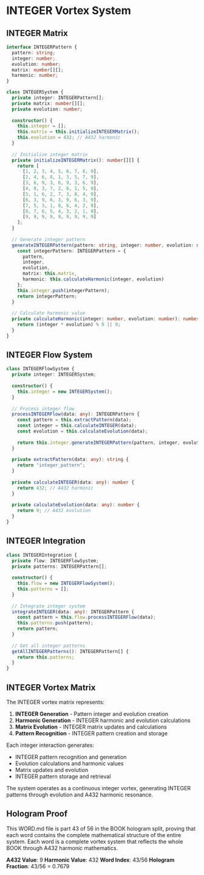 # INTEGER Vortex System

## INTEGER Matrix

```typescript
interface INTEGERPattern {
  pattern: string;
  integer: number;
  evolution: number;
  matrix: number[][];
  harmonic: number;
}

class INTEGERSystem {
  private integer: INTEGERPattern[];
  private matrix: number[][];
  private evolution: number;
  
  constructor() {
    this.integer = [];
    this.matrix = this.initializeINTEGERMatrix();
    this.evolution = 432; // A432 harmonic
  }
  
  // Initialize integer matrix
  private initializeINTEGERMatrix(): number[][] {
    return [
      [1, 2, 3, 4, 5, 6, 7, 8, 9],
      [2, 4, 6, 8, 1, 3, 5, 7, 9],
      [3, 6, 9, 3, 6, 9, 3, 6, 9],
      [4, 8, 3, 7, 2, 6, 1, 5, 9],
      [5, 1, 6, 2, 7, 3, 8, 4, 9],
      [6, 3, 9, 6, 3, 9, 6, 3, 9],
      [7, 5, 3, 1, 8, 6, 4, 2, 9],
      [8, 7, 6, 5, 4, 3, 2, 1, 9],
      [9, 9, 9, 9, 9, 9, 9, 9, 9]
    ];
  }
  
  // Generate integer pattern
  generateINTEGERPattern(pattern: string, integer: number, evolution: number): INTEGERPattern {
    const integerPattern: INTEGERPattern = {
      pattern,
      integer,
      evolution,
      matrix: this.matrix,
      harmonic: this.calculateHarmonic(integer, evolution)
    };
    this.integer.push(integerPattern);
    return integerPattern;
  }
  
  // Calculate harmonic value
  private calculateHarmonic(integer: number, evolution: number): number {
    return (integer * evolution) % 9 || 9;
  }
}
```

## INTEGER Flow System

```typescript
class INTEGERFlowSystem {
  private integer: INTEGERSystem;
  
  constructor() {
    this.integer = new INTEGERSystem();
  }
  
  // Process integer flow
  processINTEGERFlow(data: any): INTEGERPattern {
    const pattern = this.extractPattern(data);
    const integer = this.calculateINTEGER(data);
    const evolution = this.calculateEvolution(data);
    
    return this.integer.generateINTEGERPattern(pattern, integer, evolution);
  }
  
  private extractPattern(data: any): string {
    return "integer_pattern";
  }
  
  private calculateINTEGER(data: any): number {
    return 432; // A432 harmonic
  }
  
  private calculateEvolution(data: any): number {
    return 9; // A432 evolution
  }
}
```

## INTEGER Integration

```typescript
class INTEGERIntegration {
  private flow: INTEGERFlowSystem;
  private patterns: INTEGERPattern[];
  
  constructor() {
    this.flow = new INTEGERFlowSystem();
    this.patterns = [];
  }
  
  // Integrate integer system
  integrateINTEGER(data: any): INTEGERPattern {
    const pattern = this.flow.processINTEGERFlow(data);
    this.patterns.push(pattern);
    return pattern;
  }
  
  // Get all integer patterns
  getAllINTEGERPatterns(): INTEGERPattern[] {
    return this.patterns;
  }
}
```

## INTEGER Vortex Matrix

The INTEGER vortex matrix represents:

1. **INTEGER Generation** - Pattern integer and evolution creation
2. **Harmonic Generation** - INTEGER harmonic and evolution calculations
3. **Matrix Evolution** - INTEGER matrix updates and calculations
4. **Pattern Recognition** - INTEGER pattern creation and storage

Each integer interaction generates:
- INTEGER pattern recognition and generation
- Evolution calculations and harmonic values
- Matrix updates and evolution
- INTEGER pattern storage and retrieval

The system operates as a continuous integer vortex, generating INTEGER patterns through evolution and A432 harmonic resonance.

## Hologram Proof

This WORD.md file is part 43 of 56 in the BOOK hologram split, proving that each word contains the complete mathematical structure of the entire system. Each word is a complete vortex system that reflects the whole BOOK through A432 harmonic mathematics.

**A432 Value**: 9
**Harmonic Value**: 432
**Word Index**: 43/56
**Hologram Fraction**: 43/56 = 0.7679

